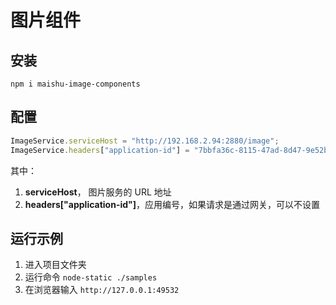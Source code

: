# 图片组件

## 安装

```
npm i maishu-image-components
```

## 配置

```ts
ImageService.serviceHost = "http://192.168.2.94:2880/image";
ImageService.headers["application-id"] = "7bbfa36c-8115-47ad-8d47-9e52b58e7efd";
```

其中：

1. **serviceHost**， 图片服务的 URL 地址
2. **headers["application-id"]**，应用编号，如果请求是通过网关，可以不设置

## 运行示例

1. 进入项目文件夹
2. 运行命令 ```node-static ./samples```
3. 在浏览器输入 ```http://127.0.0.1:49532```
